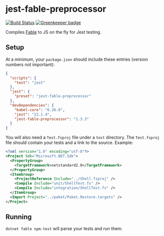 # jest-fable-preprocessor

[![Build Status](https://travis-ci.org/jgrund/jest-fable-preprocessor.svg?branch=master)](https://travis-ci.org/jgrund/jest-fable-preprocessor)
[![Greenkeeper badge](https://badges.greenkeeper.io/jgrund/jest-fable-preprocessor.svg)](https://greenkeeper.io/)

Compiles [Fable](fable.io) to JS on the fly for Jest testing.

## Setup

At a minimum, your `package.json` should include these entries (version numbers not important):

```json
{
  "scripts": {
    "test": "jest"
  },
  "jest": {
    "preset": "jest-fable-preprocessor"
  },
  "devDependencies": {
    "babel-core": "6.26.0",
    "jest": "22.1.4",
    "jest-fable-preprocessor": "1.3.3"
  }
}
```

You will also need a `Test.fsproj` file under a `test` directory.
The `Test.fsproj` file should contain your tests and a link to the source. Example:

```xml
<?xml version="1.0" encoding="utf-8"?>
<Project Sdk="Microsoft.NET.Sdk">
  <PropertyGroup>
    <TargetFramework>netstandard2.0</TargetFramework>
  </PropertyGroup>
  <ItemGroup>
    <ProjectReference Include="../Shell.fsproj" />
    <Compile Include="unit/ShellTest.fs" />
    <Compile Include="integration/ShellTest.fs" />
  </ItemGroup>
  <Import Project="../paket/Paket.Restore.targets" />
</Project>
```

## Running

`dotnet fable npm-test` will parse your tests and run them.
